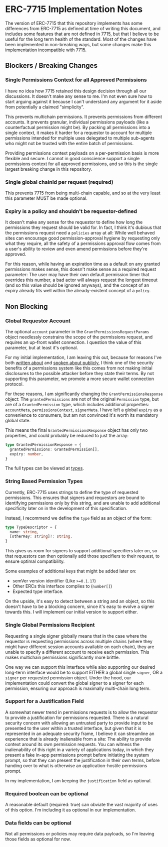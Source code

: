 # ERC-7715 Implementation Notes

The version of ERC-7715 that this repository implements has some differences from ERC-7715 as defined at time of writing this document, and includes some features that are not defined in 7715, but that I believe to be useful for the long term health of the standard. Most of the changes have been implemented in non-breaking ways, but some changes make this implementation incompatible with 7715.

## Blockers / Breaking Changes

### Single Permissions Context for all Approved Permissions

I have no idea how 7715 retained this design decision through all our discussions. It doesn't make any sense to me. I'm not even sure how to start arguing against it because I can't understand any argument for it aside from potentially a claimed "simplicity".

This prevents multichain permissions. It prevents permissions from different accounts. It prevents granular, individual permissions payloads (like a counterfactual permission might be). By packing all permissions into a single context, it makes it harder for a requestor to account for multiple permissions intended for multiple uses delegated to multiple sub-agents who might not be trusted with the entire batch of permissions.

Providing permissions context payloads on a per-permission basis is more flexible and secure. I cannot in good conscience support a single permissions context for all approved permissions, and so this is the single largest breaking change in this repository.

### Single global chainId per request (required)

This prevents 7715 from being multi-chain capable, and so at the very least this parameter MUST be made optional.

### Expiry is a policy and shouldn't be requestor-defined

It doesn't make any sense for the requestor to define how long the permissions they request should be valid for. In fact, I think it's dubious that the permissions request need a `policies` array at all: While well behaved sites can encourage good permission-approval hygiene by requesting only what they require, all the safety of a permissions approval flow comes from a user's ability to review and even amend permissions before they're approved.

For this reason, while having an expiration time as a default on any granted permissions makes sense, this doesn't make sense as a required request parameter: The user may have their own default permission timer that overrides this number, a bad actor will always request the longest timeout (and so this value should be ignored anyways), and the concept of an expiry already fits well within the already-existent concept of a `policy`.

## Non Blocking

### Global Requestor Account

The optional `account` parameter in the `GrantPermissionsRequestParams` object needlessly constrains the scope of the permissions request, and requires an up-front wallet connection. I question the value of this parameter, but at least it's optional.

For my initial implementation, I am leaving this out, because for reasons I've both [written about](https://docs.google.com/document/d/1l3_tIGGWMiBbboWeSeI4mIF9x5HO0Tf0GosMkRg6vPU/edit?usp=sharing) and [spoken about publicly](https://streameth.org/devconnect/watch?session=65b8f8d6a5b2d09b88ec192f), I think one of the security benefits of a permissions system like this comes from not making initial disclosures to the possible attacker before they state their terms. By not supporting this parameter, we promote a more secure wallet connection protocol.

For these reasons, I am significantly changing the `GrantPermissionsResponse` object: The `grantedPermissions` are not of the original `Permission` type, but are of a `GrantedPermission` type, which includes additional properties: `accountMeta`, `permissionsContext`, `signerMeta`. I have left a global `expiry` as a convenience to consumers, but am not convinced it's worth its mandatory global state.

This means the final `GrantedPermissionsResponse` object has only two properties, and could probably be reduced to just the array:

```typescript
type GrantedPermissionResponse = {
  grantedPermissions: GrantedPermission[],
  expiry: number,
}
```

The full types can be viewed at [types](./scripts/types.ts).

### String Based Permission Types

Currently, ERC-7715 uses strings to define the type of requested permissions. This ensures that signers and requestors are bound to identifying permissions only by this string, and are unable to add additional specificity later on in the development of this specification.

Instead, I recommend we define the `type` field as an object of the form:

```typescript
type TypeDescriptor = {
  name: string,
  [otherKey: string]?: string,
}
```

This gives us room for signers to support additional specifiers later on, so that requestors can then optionally add those specifiers to their request, to ensure optimal compatibility.

Some examples of additional keys that might be added later on:
- semVer version identifier (Like `>=0.1.17`)
- Other ERCs this interface complies to (`number[]`)
- Expected type interface.

On the upside, it's easy to detect between a string and an object, so this doesn't have to be a blocking concern, since it's easy to evolve a signer towards this. I will implement our initial version to support either.

### Single Global Permissions Recipient

Requesting a single signer globally means that in the case where the requestor is requesting permissions across multiple chains (where they might have different session accounts available on each chain), they are unable to specify a different account to receive each permission. This makes multichain permissions significantly more brittle.

One way we can support this interface while also supporting our desired long-term interface would be to support EITHER a global single `signer`, OR a `signer` per requested permission object. Under the hood, our implementation could convert the global signer to a signer for each permission, ensuring our approach is maximally multi-chain long term.

### Support for a Justification Field

A somewhat newer trend in permissions requests is to allow the requestor to provide a justification for permissions requested. There is a natural security concern with allowing an untrusted party to provide input to be presented to the user within a trusted interface, but given that it is represented in an adequate security frame, I believe it can streamline an experience that is already inalienable from a site: The ability to provide context around its own permission requests. You can witness the inalienability of this right in a variety of applications today, in which they present a fake in-app permissions prompt before initiating the system prompt, so that they can present the justification in their own terms, before handing over to what is otherwise an application-hostile permissions prompt.

In my implementation, I am keeping the `justification` field as optional.

### Required boolean can be optional

A reasonable default (required: true) can obviate the vast majority of uses of this option. I'm including it as optional in our implementation.

### Data fields can be optional

Not all permissions or policies may require data payloads, so I'm leaving those fields as optional for now.
